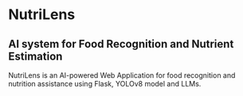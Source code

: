 # NutriLens
## AI system for Food Recognition and Nutrient Estimation

NutriLens is an AI-powered Web Application for food recognition and nutrition assistance using Flask, YOLOv8 model and LLMs.
